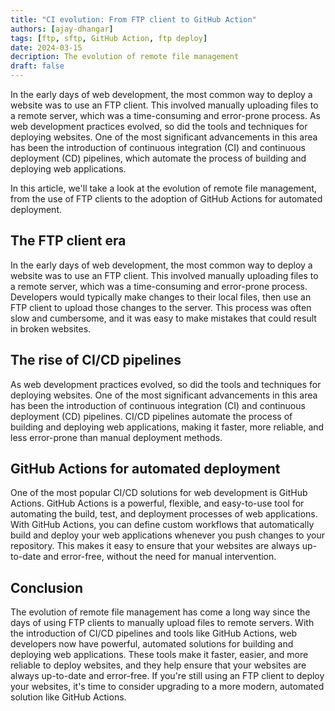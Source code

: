 ```yaml
---
title: "CI evolution: From FTP client to GitHub Action"
authors: [ajay-dhangar]
tags: [ftp, sftp, GitHub Action, ftp deploy]
date: 2024-03-15
decription: The evolution of remote file management
draft: false
---
```


In the early days of web development, the most common way to deploy a website was to use an FTP client. This involved manually uploading files to a remote server, which was a time-consuming and error-prone process. As web development practices evolved, so did the tools and techniques for deploying websites. One of the most significant advancements in this area has been the introduction of continuous integration (CI) and continuous deployment (CD) pipelines, which automate the process of building and deploying web applications.

<!-- truncate -->

In this article, we'll take a look at the evolution of remote file management, from the use of FTP clients to the adoption of GitHub Actions for automated deployment.

## The FTP client era

In the early days of web development, the most common way to deploy a website was to use an FTP client. This involved manually uploading files to a remote server, which was a time-consuming and error-prone process. Developers would typically make changes to their local files, then use an FTP client to upload those changes to the server. This process was often slow and cumbersome, and it was easy to make mistakes that could result in broken websites.

## The rise of CI/CD pipelines

As web development practices evolved, so did the tools and techniques for deploying websites. One of the most significant advancements in this area has been the introduction of continuous integration (CI) and continuous deployment (CD) pipelines. CI/CD pipelines automate the process of building and deploying web applications, making it faster, more reliable, and less error-prone than manual deployment methods.

## GitHub Actions for automated deployment

One of the most popular CI/CD solutions for web development is GitHub Actions. GitHub Actions is a powerful, flexible, and easy-to-use tool for automating the build, test, and deployment processes of web applications. With GitHub Actions, you can define custom workflows that automatically build and deploy your web applications whenever you push changes to your repository. This makes it easy to ensure that your websites are always up-to-date and error-free, without the need for manual intervention.

## Conclusion

The evolution of remote file management has come a long way since the days of using FTP clients to manually upload files to remote servers. With the introduction of CI/CD pipelines and tools like GitHub Actions, web developers now have powerful, automated solutions for building and deploying web applications. These tools make it faster, easier, and more reliable to deploy websites, and they help ensure that your websites are always up-to-date and error-free. If you're still using an FTP client to deploy your websites, it's time to consider upgrading to a more modern, automated solution like GitHub Actions.
